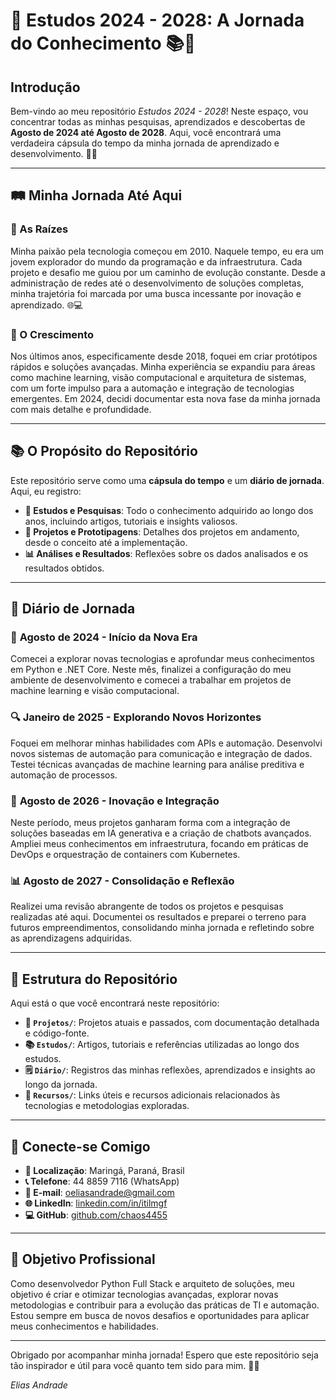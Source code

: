 # 🌟 **Estudos 2024 - 2028: A Jornada do Conhecimento** 📚🚀

## **Introdução**

Bem-vindo ao meu repositório *Estudos 2024 - 2028*! Neste espaço, vou concentrar todas as minhas pesquisas, aprendizados e descobertas de **Agosto de 2024 até Agosto de 2028**. Aqui, você encontrará uma verdadeira cápsula do tempo da minha jornada de aprendizado e desenvolvimento. 🌟📅

---

## **🛤️ Minha Jornada Até Aqui**

### **🌱 As Raízes**

Minha paixão pela tecnologia começou em 2010. Naquele tempo, eu era um jovem explorador do mundo da programação e da infraestrutura. Cada projeto e desafio me guiou por um caminho de evolução constante. Desde a administração de redes até o desenvolvimento de soluções completas, minha trajetória foi marcada por uma busca incessante por inovação e aprendizado. 🌐💻

### **🚀 O Crescimento**

Nos últimos anos, especificamente desde 2018, foquei em criar protótipos rápidos e soluções avançadas. Minha experiência se expandiu para áreas como machine learning, visão computacional e arquitetura de sistemas, com um forte impulso para a automação e integração de tecnologias emergentes. Em 2024, decidi documentar esta nova fase da minha jornada com mais detalhe e profundidade.

---

## **📚 O Propósito do Repositório**

Este repositório serve como uma **cápsula do tempo** e um **diário de jornada**. Aqui, eu registro:

- **🔬 Estudos e Pesquisas**: Todo o conhecimento adquirido ao longo dos anos, incluindo artigos, tutoriais e insights valiosos.
- **🚀 Projetos e Prototipagens**: Detalhes dos projetos em andamento, desde o conceito até a implementação.
- **📊 Análises e Resultados**: Reflexões sobre os dados analisados e os resultados obtidos.

---

## **📖 Diário de Jornada**

### **🌟 **Agosto de 2024** - Início da Nova Era**

Comecei a explorar novas tecnologias e aprofundar meus conhecimentos em Python e .NET Core. Neste mês, finalizei a configuração do meu ambiente de desenvolvimento e comecei a trabalhar em projetos de machine learning e visão computacional.

### **🔍 **Janeiro de 2025** - Explorando Novos Horizontes**

Foquei em melhorar minhas habilidades com APIs e automação. Desenvolvi novos sistemas de automação para comunicação e integração de dados. Testei técnicas avançadas de machine learning para análise preditiva e automação de processos.

### **🚀 **Agosto de 2026** - Inovação e Integração**

Neste período, meus projetos ganharam forma com a integração de soluções baseadas em IA generativa e a criação de chatbots avançados. Ampliei meus conhecimentos em infraestrutura, focando em práticas de DevOps e orquestração de containers com Kubernetes.

### **📊 **Agosto de 2027** - Consolidação e Reflexão**

Realizei uma revisão abrangente de todos os projetos e pesquisas realizadas até aqui. Documentei os resultados e preparei o terreno para futuros empreendimentos, consolidando minha jornada e refletindo sobre as aprendizagens adquiridas.

---

## **🔧 Estrutura do Repositório**

Aqui está o que você encontrará neste repositório:

- **📂 `Projetos/`**: Projetos atuais e passados, com documentação detalhada e código-fonte.
- **📚 `Estudos/`**: Artigos, tutoriais e referências utilizadas ao longo dos estudos.
- **🗒️ `Diário/`**: Registros das minhas reflexões, aprendizados e insights ao longo da jornada.
- **🔗 `Recursos/`**: Links úteis e recursos adicionais relacionados às tecnologias e metodologias exploradas.

---

## **🔗 Conecte-se Comigo**

- **📍 Localização**: Maringá, Paraná, Brasil
- **📞 Telefone**: 44 8859 7116 (WhatsApp)
- **📧 E-mail**: [oeliasandrade@gmail.com](mailto:oeliasandrade@gmail.com)
- **🌐 LinkedIn**: [linkedin.com/in/itilmgf](https://linkedin.com/in/itilmgf)
- **💻 GitHub**: [github.com/chaos4455](https://github.com/chaos4455)

---

## **🎯 Objetivo Profissional**

Como desenvolvedor Python Full Stack e arquiteto de soluções, meu objetivo é criar e otimizar tecnologias avançadas, explorar novas metodologias e contribuir para a evolução das práticas de TI e automação. Estou sempre em busca de novos desafios e oportunidades para aplicar meus conhecimentos e habilidades.

---

Obrigado por acompanhar minha jornada! Espero que este repositório seja tão inspirador e útil para você quanto tem sido para mim. 🚀✨

*Elias Andrade*
